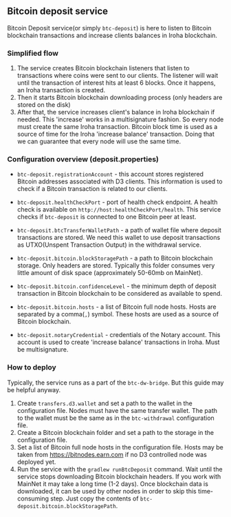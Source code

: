 
## Bitcoin deposit service
Bitcoin Deposit service(or simply `btc-deposit`) is here to listen to Bitcoin blockchain transactions and increase clients balances in Iroha blockchain. 

### Simplified flow
1) The service creates Bitcoin blockchain listeners that listen to transactions where coins were sent to our clients. The listener will wait until the transaction of interest hits at least 6 blocks. Once it happens, an Iroha transaction is created. 
2) Then it starts Bitcoin blockchain downloading process (only headers are stored on the disk)
3) After that, the service increases client's balance in Iroha blockchain if needed. This 'increase' works in a multisignature fashion. So every node must create the same Iroha transaction. Bitcoin block time is used as a source of time for the Iroha 'increase balance' transaction. Doing that we can guarantee that every node will use the same time.

### Configuration overview (deposit.properties)
* `btc-deposit.registrationAccount` - this account stores registered Bitcoin addresses associated with D3 clients. This information is used to check if a Bitcoin transaction is related to our clients.

* `btc-deposit.healthCheckPort` - port of health check endpoint. A health check is available on `http://host:healthCheckPort/health`. This service checks if `btc-deposit` is connected to one Bitcoin peer at least.

* `btc-deposit.btcTransferWalletPath` - a path of wallet file where deposit transactions are stored. We need this wallet to use deposit transactions as UTXO(Unspent Transaction Output) in the withdrawal service.

* `btc-deposit.bitcoin.blockStoragePath` - a path to Bitcoin blockchain storage.  Only headers are stored. Typically this folder consumes very little amount of disk space (approximately 50-60mb on MainNet).

* `btc-deposit.bitcoin.confidenceLevel` - the minimum depth of deposit transaction in Bitcoin blockchain to be considered as available to spend.

* `btc-deposit.bitcoin.hosts` - a list of Bitcoin full node hosts. Hosts are separated by a comma(`,`) symbol. These hosts are used as a source of Bitcoin blockchain. 

* `btc-deposit.notaryCredential` - credentials of the Notary account. This account is used to create 'increase balance'  transactions in Iroha. Must be multisignature.

### How to deploy

Typically, the service runs as a part of the `btc-dw-bridge`. But this guide may be helpful anyway.
1) Create `transfers.d3.wallet` and set a path to the wallet in the configuration file. Nodes must have the same transfer wallet. The path to the wallet must be the same as in the `btc-withdrawal` configuration file.
2) Create a Bitcoin blockchain folder and set a path to the storage in the configuration file.
3) Set a list of Bitcoin full node hosts in the configuration file. Hosts may be taken from https://bitnodes.earn.com if no D3 controlled node was deployed yet.
4)  Run the service with the `gradlew runBtcDeposit` command. Wait until the service stops downloading  Bitcoin blockchain headers. If you work with MainNet it may take a long time (1-2 days). Once blockchain data is downloaded, it can be used by other nodes in order to skip this time-consuming step. Just copy the contents of `btc-deposit.bitcoin.blockStoragePath`.
